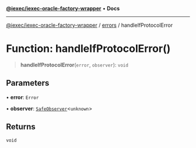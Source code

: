 [**@iexec/iexec-oracle-factory-wrapper**](../../../README.md) • **Docs**

***

[@iexec/iexec-oracle-factory-wrapper](../../../globals.md) / [errors](../README.md) / handleIfProtocolError

# Function: handleIfProtocolError()

> **handleIfProtocolError**(`error`, `observer`): `void`

## Parameters

• **error**: `Error`

• **observer**: [`SafeObserver`](../../../-internal-/classes/SafeObserver.md)\<`unknown`\>

## Returns

`void`

